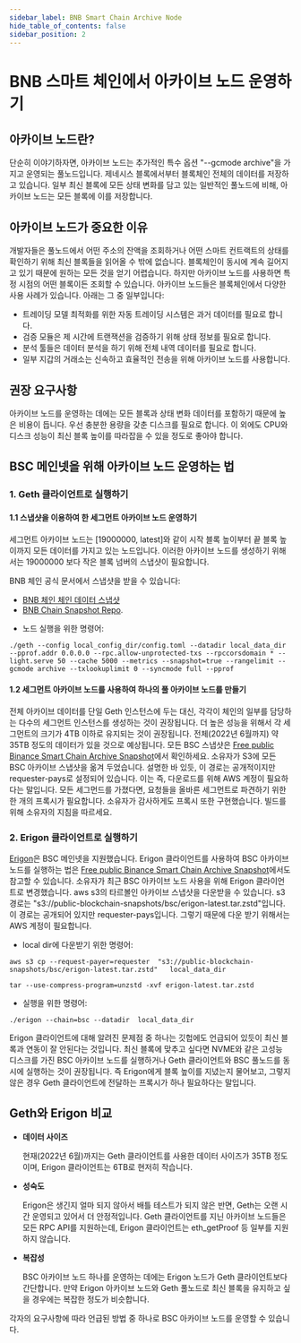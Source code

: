 ```yaml
---
sidebar_label: BNB Smart Chain Archive Node
hide_table_of_contents: false
sidebar_position: 2
---
```

# BNB 스마트 체인에서 아카이브 노드 운영하기

## 아카이브 노드란?

단순히 이야기하자면, 아카이브 노드는 추가적인 특수 옵션 "--gcmode archive"을 가지고 운영되는 풀노드입니다. 제네시스 블록에서부터 블록체인 전체의 데이터를 저장하고 있습니다. 일부 최신 블록에 모든 상태 변화를 담고 있는 일반적인 풀노드에 비해, 아카이브 노드는 모든 블록에 이를 저장합니다.

## 아카이브 노드가 중요한 이유

개발자들은 풀노드에서 어떤 주소의 잔액을 조회하거나 어떤 스마트 컨트랙트의 상태를 확인하기 위해 최신 블록들을 읽어올 수 밖에 없습니다. 블록체인이 동시에 계속 길어지고 있기 때문에 원하는 모든 것을 얻기 어렵습니다. 하지만 아카이브 노드를 사용하면 특정 시점의 어떤 블록이든 조회할 수 있습니다.
아카이브 노드들은 블록체인에서 다양한 사용 사례가 있습니다. 아래는 그 중 일부입니다:
* 트레이딩 모델 최적화를 위한 자동 트레이딩 시스템은 과거 데이터를 필요로 합니다.
* 검증 모듈은 제 시간에 트랜잭션을 검증하기 위해 상태 정보를 필요로 합니다.
* 분석 툴들은 데이터 분석을 하기 위해 전체 내역 데이터를 필요로 합니다.
* 일부 지갑의 거래소는 신속하고 효율적인 전송을 위해 아카이브 노드를 사용합니다.

## 권장 요구사항

아카이브 노드를 운영하는 데에는 모든 블록과 상태 변화 데이터를 포함하기 때문에 높은 비용이 듭니다. 우선 충분한 용량을 갖춘 디스크를 필요로 합니다. 이 외에도 CPU와 디스크 성능이 최신 블록 높이를 따라잡을 수 있을 정도로 좋아야 합니다.

## BSC 메인넷을 위해 아카이브 노드 운영하는 법

### 1. Geth 클라이언트로 실행하기

#### 1.1 스냅샷을 이용하여 한 세그먼트 아카이브 노드 운영하기
세그먼트 아카이브 노드는 [19000000, latest]와 같이 시작 블록 높이부터 끝 블록 높이까지 모든 데이터를 가지고 있는 노드입니다. 이러한 아카이브 노드를 생성하기 위해서는 19000000 보다 작은 블록 넘버의 스냅샷이 필요합니다.

BNB 체인 공식 문서에서 스냅샷을 받을 수 있습니다:
- [BNB 체인 체인 데이터 스냅샷](https://docs.bnbchain.org/docs/validator/snapshot)
- [BNB Chain Snapshot Repo](https://github.com/binance-chain/bsc-snapshots).

* 노드 실행을 위한 명령어:

```
./geth --config local_config_dir/config.toml --datadir local_data_dir --pprof.addr 0.0.0.0 --rpc.allow-unprotected-txs --rpccorsdomain * --light.serve 50 --cache 5000 --metrics --snapshot=true --rangelimit --gcmode archive --txlookuplimit 0 --syncmode full --pprof
```

#### 1.2 세그먼트 아카이브 노드를 사용하여 하나의 풀 아카이브 노드를 만들기

전체 아카이브 데이터를 단일 Geth 인스턴스에 두는 대신, 각각이 체인의 일부를 담당하는 다수의 세그먼트 인스턴스를 생성하는 것이 권장됩니다. 더 높은 성능을 위해서 각 세그먼트의 크기가 4TB 이하로 유지되는 것이 권장됩니다. 전체(2022년 6월까지) 약 35TB 정도의 데이터가 있을 것으로 예상됩니다. 모든 BSC 스냅샷은 [Free public Binance Smart Chain Archive Snapshot](https://github.com/allada/bsc-archive-snapshot)에서 확인하세요. 소유자가 S3에 모든 BSC 아카이브 스냅샷을 옮겨 두었습니다. 설명한 바 있듯, 이 경로는 공개적이지만 requester-pays로 설정되어 있습니다. 이는 즉, 다운로드를 위해 AWS 계정이 필요하다는 말입니다. 모든 세그먼드를 가졌다면, 요청들을 올바른 세그먼트로 파견하기 위한 한 개의 프록시가 필요합니다. 소유자가 감사하게도 프록시 또한 구현했습니다. 빌드를 위해 소유자의 지침을 따르세요.

### 2. Erigon 클라이언트로 실행하기

[Erigon](https://github.com/ledgerwatch/erigon)은 BSC 메인넷을 지원했습니다. Erigon 클라이언트를 사용하여 BSC 아카이브 노드를 실행하는 법은 [Free public Binance Smart Chain Archive Snapshot](https://github.com/allada/bsc-archive-snapshot)에서도 참고할 수 있습니다. 소유자가 최근 BSC 아카이브 노드 사용을 위해 Erigon 클라이언트로 변경했습니다. aws s3의 타르볼인 아카이브 스냅샷을 다운받을 수 있습니다. s3 경로는 "s3://public-blockchain-snapshots/bsc/erigon-latest.tar.zstd"입니다. 이 경로는 공개되어 있지만 requester-pays입니다. 그렇기 때문에 다운 받기 위해서는 AWS 계정이 필요합니다.

* local dir에 다운받기 위한 명령어:

```
aws s3 cp --request-payer=requester  "s3://public-blockchain-snapshots/bsc/erigon-latest.tar.zstd"   local_data_dir

tar --use-compress-program=unzstd -xvf erigon-latest.tar.zstd
```

* 실행을 위한 명령어:

```
./erigon --chain=bsc --datadir  local_data_dir
```

 Erigon 클라이언트에 대해 알려진 문제점 중 하나는 깃헙에도 언급되어 있듯이 최신 블록과 연동이 잘 안된다는 것입니다. 최신 블록에 맞추고 싶다면 NVME와 같은 고성능 디스크를 가진 BSC 아카이브 노드를 실행하거나 Geth 클라이언트와 BSC 풀노드를 동시에 실행하는 것이 권장됩니다. 즉 Erigon에게 블록 높이를 지녔는지 물어보고, 그렇지 않은 경우 Geth 클라이언트에 전달하는 프록시가 하나 필요하다는 말입니다.

## Geth와 Erigon 비교

* **데이터 사이즈**

  현재(2022년 6월)까지는 Geth 클라이언트를 사용한 데이터 사이즈가 35TB 정도이며, Erigon 클라이언트는 6TB로 현저히 작습니다.

* **성숙도**

  Erigon은 생긴지 얼마 되지 않아서 배틀 테스트가 되지 않은 반면, Geth는 오랜 시간 운영되고 있어서 더 안정적입니다. Geth 클라이언트를 지닌 아카이브 노드들은 모든 RPC API를 지원하는데, Erigon 클라이언트는 eth_getProof 등 일부를 지원하지 않습니다.

* **복잡성**

  BSC 아카이브 노드 하나를 운영하는 데에는 Erigon 노드가 Geth 클라이언트보다 간단합니다. 만약 Erigon 아카이브 노드와 Geth 풀노드로 최신 블록을 유지하고 싶을 경우에는 복잡한 정도가 비슷합니다.

각자의 요구사항에 따라 언급된 방법 중 하나로 BSC 아카이브 노드를 운영할 수 있습니다.
